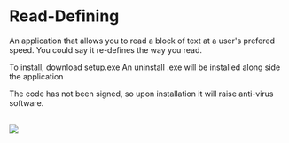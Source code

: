 # Read-Defining
An application that allows you to read a block of text at a user's prefered speed.
You could say it re-defines the way you read.

To install, download setup.exe
An uninstall .exe will be installed along side the application

The code has not been signed, so upon installation it will raise anti-virus software.

<br>
<img src="https://user-images.githubusercontent.com/87082015/189954743-593db473-0ba6-4d93-aaa6-caa070ee85eb.png">
